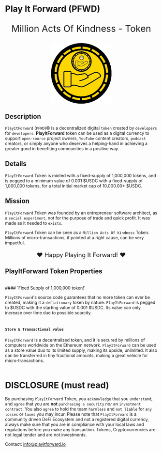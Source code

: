 # Play It Forward (PFWD)

<p style="text-align: center; font-size:30px">Million Acts Of Kindness - Token</p>

<img style="display: block; margin: 20px auto" width="200" src="assets/images/pfwd-gold.png">

## Description
`PlayItForward` (`PFWD`)&copy; is a decentralized digital `token` created by `developers` for `developers`.  **PlayItForward** token can be used as a digital currency to support `open-source` project owners, `YouTube` content creators, `podcast` creators, or simply anyone who deserves a helping-hand in achieving a greater good in benefiting communities in a positive way.

## Details
`PlayItForward` Token is minted with a fixed-supply of 1,000,000 tokens, and is pegged to a minimum value of 0.001 $USDC with a fixed-supply of 1,000,000 tokens, for a total initial market cap of 10,000.00+ $USDC.

## Mission
 `PlayItForward` Token was founded by an entrepreneur software architect, as a `social experiment`, not for the purpose of trade and quick profit. It was made as it needed to `exists`.

 `PlayItForward` Token can be seen as a `Million Acts Of Kindness` Token.  Millions of micro-transactions, if pointed at a right cause, can be very impactful.  

<p style="text-align: center; font-size:20px">❤️ Happy Playing It Forward! ❤️</p>


## PlayItForward Token Properties
<br/>
#### `Fixed Supply of 1,000,000 token!`

`PlayItForward`'s source code guarantees that no more token can ever be created, making it a `deflationary` token by nature. `PlayItForward` is pegged to $USDC with the starting value of 0.001 $USDC. Its value can only increase over time due to possible scarcity.
<br/><br/>

#### `Store & Transactional value`
`PlayItForward` is a decentralized token, and it is secured by millions of computers worldwide on the Ethereum network.  `PlayItForward` can be used as a store value duo to its limited supply, making its upside, unlimited. It also can be transferred in tiny fractional amounts, making a great vehicle for micro-transactions.
<br/><br/>

# DISCLOSURE (must read)
 By purchasing `PlayItForward` Token, you `acknowledge` that you `understand`, and `agree` that you are **not** `purchasing a security` *nor* an `investment contract`.  You also `agree` to hold the team `harmless` and `not liable` for `any losses` or `taxes` you may incur. Please note that `PlayItForward` is a community driven DeFi Ecosystem and not a registered digital currency, always make sure that you are in compliance with your local laws and regulations before you make any transaction. Tokens, Cryptocurrencies are not legal tender and are not investments.

 Contact: info@playitforward.io